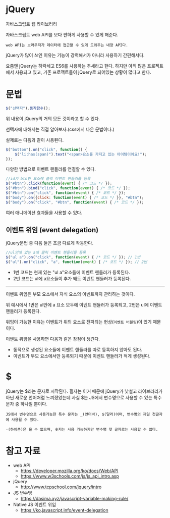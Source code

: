 # jQuery
자바스크립트 웹 라이브러리

자바스크립트 web API를 보다 편하게 사용할 수 있게 해준다.

```
web API는 브라우저가 데이터에 접근할 수 있게 도와주는 내장 API다. 
```

jQuery가 많이 쓰인 이유는 기능이 강력해서가 아니라 사용하기 간편해서다.

요즘엔 jQuery는 하락세고 ES6를 사용하는 추세라고 한다. 하지만 아직 많은 프로젝트에서 사용되고 있고, 기존 프로젝트들이 jQuery로 되어있는 상황이 많다고 한다.

# 문법

```javascript
$("선택자").동작함수();
```
위 내용이 jQuery의 거의 모든 것이라고 할 수 있다.

선택자에 대해서는 직접 알아보자.(css에서 나온 문법이다.)

실제로는 다음과 같이 사용된다.
```javascript
$("button").on("click", function() {
    $("li:has(span)").text("<span>요소를 가지고 있는 아이템이에요!");
});
```

다양한 방법으로 이벤트 핸들러를 연결할 수 있다.

```javascript
//id가 btn인 요소에 클릭 이벤트 핸들러를 등록
$("#btn").click(function(event) { /* 코드 */ });
$("#btn").bind("click", function(event) { /* 코드 */ });
$("#btn").on("click", function(event) { /* 코드 */ });
$("body").on({click: function(event) { /* 코드 */ }}, "#btn");
$("body").on("click", "#btn", function(event) { /* 코드 */ });
```

여러 애니메이션 효과들을 사용할 수 있다.

## 이벤트 위임 (event delegation)
jQuery문법 중 다음 둘은 조금 다르게 작동한다.
```javascript
//ul안에 있는 a에 클릭 이벤트 핸들러를 등록
$("ul a").on("click", function(event) { /* 코드 */ }); // 1번
$("ul").on("click", "a", function(event) { /* 코드 */ }); // 2번
```
- 1번 코드는 현재 있는 "ul a"요소들에 이벤트 핸들러가 등록된다.
- 2번 코드는 ul에 a요소들이 추가 돼도 이벤트 핸들러가 등록된다.
----
이벤트 위임은 부모 요소에서 자식 요소의 이벤트까지 관리하는 것이다.

위 예시에서 1번은 ul안에 a 요소 모두에 이벤트 핸들러가 등록되고, 2번은 ul에 이벤트 핸들러가 등록된다.

위임이 가능한 이유는 이벤트가 위의 요소로 전파되는 현상(`이벤트 버블링`)이 있기 때문이다.

이벤트 위임을 사용하면 다음과 같은 장점이 생긴다.
- 동적으로 생성된 요소들에 이벤트 핸들러를 따로 등록하지 않아도 된다.
- 이벤트가 부모 요소에서만 등록되기 때문에 이벤트 핸들러가 적게 생성된다.

# $
jQuery는 $라는 문자로 시작된다. 필자는 이거 때문에 jQuery가 낯설고 라이브러리가 아닌 새로운 언어처럼 느껴졌었는데 사실 $는 JS에서 변수명으로 사용할 수 있는 특수 문자 중 하나일 뿐이다.
```
JS에서 변수명으로 사용가능한 특수 문자는 _(언더바), $(달러)이며, 변수명의 제일 첫글자에 사용될 수 있다.

-(하이픈)은 올 수 없으며, 숫자는 사용 가능하지만 변수명 첫 글자로는 사용할 수 없다.
```

# 참고 자료
- web API
    - https://developer.mozilla.org/ko/docs/Web/API
    - https://www.w3schools.com/js/js_api_intro.asp
- jQuery
    - http://www.tcpschool.com/jquery/intro
- JS 변수명
    - https://dasima.xyz/javascript-variable-making-rule/
- Native JS 이벤트 위임
    - https://ko.javascript.info/event-delegation